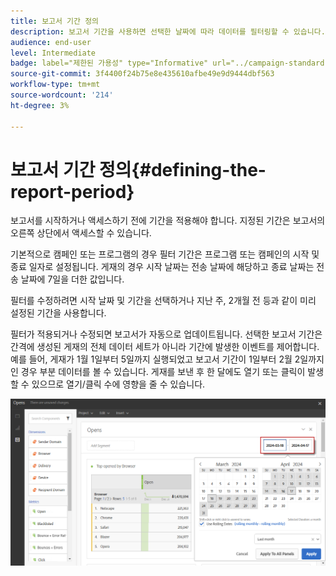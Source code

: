 ```yaml
---
title: 보고서 기간 정의
description: 보고서 기간을 사용하면 선택한 날짜에 따라 데이터를 필터링할 수 있습니다.
audience: end-user
level: Intermediate
badge: label="제한된 가용성" type="Informative" url="../campaign-standard-migration-home.md" tooltip="마이그레이션된 사용자 Campaign Standard으로 제한됨"
source-git-commit: 3f4400f24b75e8e435610afbe49e9d9444dbf563
workflow-type: tm+mt
source-wordcount: '214'
ht-degree: 3%

---
```


# 보고서 기간 정의{#defining-the-report-period}

보고서를 시작하거나 액세스하기 전에 기간을 적용해야 합니다. 지정된 기간은 보고서의 오른쪽 상단에서 액세스할 수 있습니다.

기본적으로 캠페인 또는 프로그램의 경우 필터 기간은 프로그램 또는 캠페인의 시작 및 종료 일자로 설정됩니다. 게재의 경우 시작 날짜는 전송 날짜에 해당하고 종료 날짜는 전송 날짜에 7일을 더한 값입니다.

필터를 수정하려면 시작 날짜 및 기간을 선택하거나 지난 주, 2개월 전 등과 같이 미리 설정된 기간을 사용합니다.

필터가 적용되거나 수정되면 보고서가 자동으로 업데이트됩니다. 선택한 보고서 기간은 간격에 생성된 게재의 전체 데이터 세트가 아니라 기간에 발생한 이벤트를 제어합니다. 예를 들어, 게재가 1월 1일부터 5일까지 실행되었고 보고서 기간이 1일부터 2월 2일까지인 경우 부분 데이터를 볼 수 있습니다. 게재를 보낸 후 한 달에도 열기 또는 클릭이 발생할 수 있으므로 열기/클릭 수에 영향을 줄 수 있습니다.

![](assets/campaign_reports_5.png)
